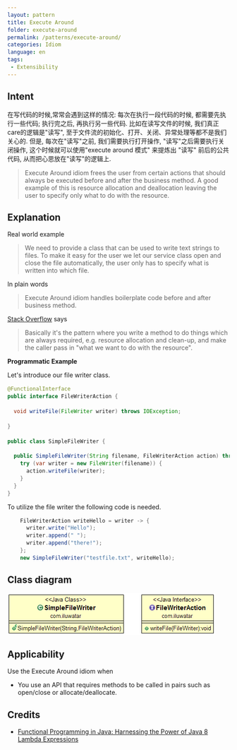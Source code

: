 ```yaml
---
layout: pattern
title: Execute Around
folder: execute-around
permalink: /patterns/execute-around/
categories: Idiom
language: en
tags:
 - Extensibility
---
```


## Intent
在写代码的时候,常常会遇到这样的情况: 每次在执行一段代码的时候, 都需要先执行一些代码; 执行完之后, 再执行另一些代码.
比如在读写文件的时候, 我们真正care的逻辑是"读写", 至于文件流的初始化、打开、关闭、异常处理等都不是我们关心的.
但是, 每次在"读写"之前, 我们需要执行打开操作, "读写"之后需要执行关闭操作, 这个时候就可以使用"execute around 模式" 来提炼出 "读写" 前后的公共代码, 从而把心思放在"读写"的逻辑上.

> Execute Around idiom frees the user from certain actions that should always be executed before and 
> after the business method. A good example of this is resource allocation and deallocation leaving 
> the user to specify only what to do with the resource.

## Explanation

Real world example

> We need to provide a class that can be used to write text strings to files. To make it easy for 
> the user we let our service class open and close the file automatically, the user only has to 
> specify what is written into which file.       

In plain words

> Execute Around idiom handles boilerplate code before and after business method.  

[Stack Overflow](https://stackoverflow.com/questions/341971/what-is-the-execute-around-idiom) says

> Basically it's the pattern where you write a method to do things which are always required, e.g. 
> resource allocation and clean-up, and make the caller pass in "what we want to do with the 
> resource".

**Programmatic Example**

Let's introduce our file writer class.

```java
@FunctionalInterface
public interface FileWriterAction {

  void writeFile(FileWriter writer) throws IOException;

}

public class SimpleFileWriter {

  public SimpleFileWriter(String filename, FileWriterAction action) throws IOException {
    try (var writer = new FileWriter(filename)) {
      action.writeFile(writer);
    }
  }
}
```

To utilize the file writer the following code is needed.

```java
    FileWriterAction writeHello = writer -> {
      writer.write("Hello");
      writer.append(" ");
      writer.append("there!");
    };
    new SimpleFileWriter("testfile.txt", writeHello);
```

## Class diagram

![alt text](./etc/execute-around.png "Execute Around")

## Applicability

Use the Execute Around idiom when

* You use an API that requires methods to be called in pairs such as open/close or allocate/deallocate.

## Credits

* [Functional Programming in Java: Harnessing the Power of Java 8 Lambda Expressions](https://www.amazon.com/gp/product/1937785467/ref=as_li_tl?ie=UTF8&camp=1789&creative=9325&creativeASIN=1937785467&linkCode=as2&tag=javadesignpat-20&linkId=7e4e2fb7a141631491534255252fd08b)
